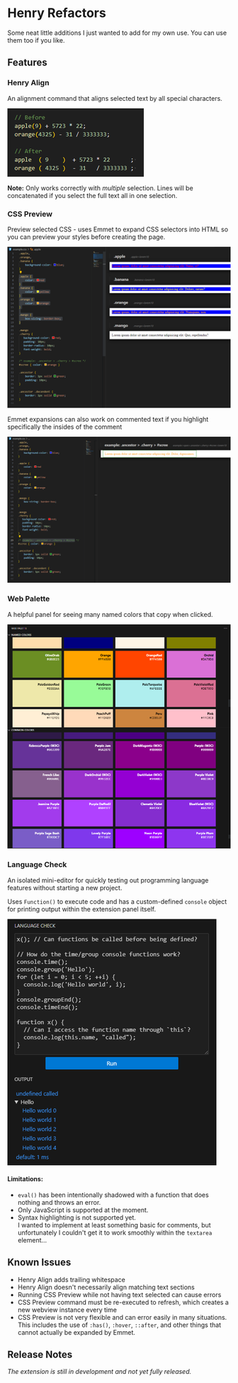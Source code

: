 # Henry Refactors

Some neat little additions I just wanted to add for my own use. You can use them too if you like.

## Features

### Henry Align

An alignment command that aligns selected text by all special characters.

![Henry Align example](images/henry-align-example.png)

**Note:** Only works correctly with *multiple* selection. Lines will be concatenated if you select the full text all in one selection.

### CSS Preview

Preview selected CSS - uses Emmet to expand CSS selectors into HTML so you can preview your styles before creating the page.

![CSS Preview 1](images/css-preview-example1.png)

Emmet expansions can also work on commented text if you highlight specifically the insides of the comment

![CSS Preview example 2](images/css-preview-example2.png)

### Web Palette

A helpful panel for seeing many named colors that copy when clicked.

![Web Palette example](images/web-palette-example.png)

### Language Check

An isolated mini-editor for quickly testing out programming language features without starting a new project.

Uses `Function()` to execute code and has a custom-defined `console` object for printing output within the extension panel itself.

![Language Check example](images/language-check-example1.png)

#### Limitations:

- `eval()` has been intentionally shadowed with a function that does nothing and throws an error.
- Only JavaScript is supported at the moment.
- Syntax highlighting is not supported yet.  
I wanted to implement at least something basic for comments, but unfortunately I couldn't get it to work smoothly within the `textarea` element...

## Known Issues

- Henry Align adds trailing whitespace
- Henry Align doesn't necessarily align matching text sections
- Running CSS Preview while not having text selected can cause errors
- CSS Preview command must be re-executed to refresh, which creates a new webview instance every time
- CSS Preview is not very flexible and can error easily in many situations. This includes the use of `:has()`, `:hover`, `::after`, and other things that cannot actually be expanded by Emmet.

## Release Notes

*The extension is still in development and not yet fully released.*
